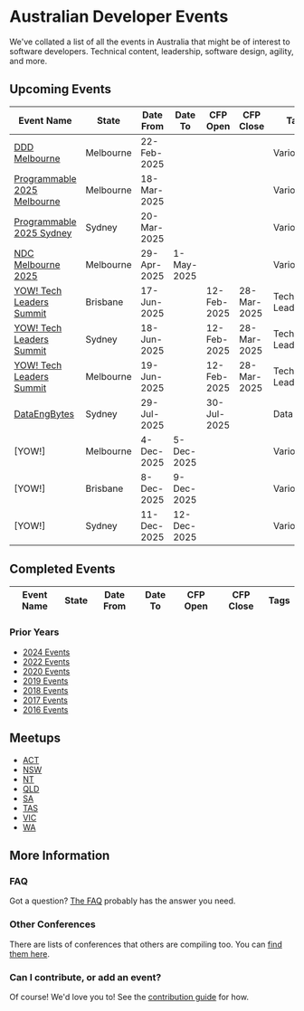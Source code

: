 
# Australian Developer Events

We've collated a list of all the events in Australia that might be of interest to software developers. Technical content, leadership, software design, agility, and more.

## Upcoming Events

| Event Name | State | Date From | Date To | CFP Open | CFP Close | Tags |
| ---------- | ----- | --------- | ------- | -------- | --------- | ---- |
| [DDD Melbourne](https://www.dddmelbourne.com/) | Melbourne | 22-Feb-2025 | | | | Various |
| [Programmable 2025 Melbourne](https://www.programmable.tech/) | Melbourne | 18-Mar-2025 | | | | Various |
| [Programmable 2025 Sydney](https://www.programmable.tech/) | Sydney | 20-Mar-2025 | | | | Various |
| [NDC Melbourne 2025](https://ndcmelbourne.com/) | Melbourne | 29-Apr-2025 | 1-May-2025 | | | Various |
| [YOW! Tech Leaders Summit](https://yowcon.com/tech-leaders-brisbane-2025) | Brisbane | 17-Jun-2025 | | 12-Feb-2025 | 28-Mar-2025 | Tech Leadership |
| [YOW! Tech Leaders Summit](https://yowcon.com/tech-leaders-sydney-2025) | Sydney | 18-Jun-2025 | | 12-Feb-2025 | 28-Mar-2025 | Tech Leadership |
| [YOW! Tech Leaders Summit](https://yowcon.com/tech-leaders-melbourne-2025) | Melbourne | 19-Jun-2025 | | 12-Feb-2025 | 28-Mar-2025 | Tech Leadership |
| [DataEngBytes](https://dataengconf.com.au/) | Sydney | 29-Jul-2025 | | 30-Jul-2025 | | Data |
| [YOW!] | Melbourne | 4-Dec-2025 | 5-Dec-2025 | | | Various |
| [YOW!] | Brisbane | 8-Dec-2025 | 9-Dec-2025 | | | Various |
| [YOW!] | Sydney | 11-Dec-2025 | 12-Dec-2025 | | | Various |

## Completed Events

| Event Name | State | Date From | Date To | CFP Open | CFP Close | Tags |
| ---------- | ----- | --------- | ------- | -------- | --------- | ---- |


### Prior Years

* [2024 Events](Events/2024.md)
* [2022 Events](Events/2022.md)
* [2020 Events](Events/2020.md)
* [2019 Events](Events/2019.md)
* [2018 Events](Events/2018.md)
* [2017 Events](Events/2017.md)
* [2016 Events](Events/2016.md)

## Meetups

* [ACT](Meetups/ACT.md)
* [NSW](Meetups/NSW.md)
* [NT](Meetups/NT.md)
* [QLD](Meetups/QLD.md)
* [SA](Meetups/SA.md)
* [TAS](Meetups/TAS.md)
* [VIC](Meetups/VIC.md)
* [WA](Meetups/WA.md)

## More Information

### FAQ

Got a question? [The FAQ](Info/FAQ.md) probably has the answer you need.

### Other Conferences

There are lists of conferences that others are compiling too. You can [find them here](Events/OTHER.md).

### Can I contribute, or add an event?

Of course! We'd love you to! See the [contribution guide](Info/CONTRIBUTING.md) for how.
